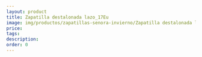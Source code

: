 ```yaml
---
layout: product
title: Zapatilla destalonada lazo_17Eu
image: img/productos/zapatillas-senora-invierno/Zapatilla destalonada lazo_17Eu.webp
price: 
tags: 
description: 
order: 0
---
```

